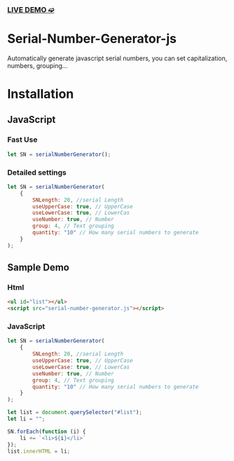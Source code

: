 ### [LIVE DEMO ➫](https://nickhuang1121.github.io/Serial-Number-Generator-js/)

# Serial-Number-Generator-js
Automatically generate javascript serial numbers, you can set capitalization, numbers, grouping...

# Installation
<script src="serial-number-generator.js"></script>

## JavaScript
### Fast Use
```javascript
let SN = serialNumberGenerator();
```
### Detailed settings
```javascript
let SN = serialNumberGenerator(
    {
        SNLength: 20, //serial Length
        useUpperCase: true, // UpperCase
        useLowerCase: true, // LowerCas
        useNumber: true, // Number
        group: 4, // Text grouping
        quantity: "10" // How many serial numbers to generate
    }
);
```


## Sample Demo
### Html
```html
<ul id="list"></ul>
<script src="serial-number-generator.js"></script>
```

### JavaScript
```javascript
let SN = serialNumberGenerator(
    {
        SNLength: 20, //serial Length
        useUpperCase: true, // UpperCase
        useLowerCase: true, // LowerCas
        useNumber: true, // Number
        group: 4, // Text grouping
        quantity: "10" // How many serial numbers to generate
    }
);

let list = document.querySelector("#list");
let li = "";

SN.forEach(function (i) {
    li += `<li>${i}</li>`
});
list.innerHTML = li;
```

